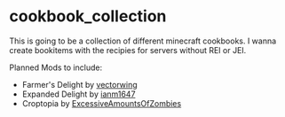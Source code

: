 # cookbook_collection
This is going to be a collection of different minecraft cookbooks. I wanna create bookitems with the recipies for servers without REI or JEI.

Planned Mods to include:
- Farmer's Delight by [vectorwing](https://github.com/vectorwing/FarmersDelight)
- Expanded Delight by [ianm1647](https://github.com/ianm1647/expandeddelight)
- Croptopia by [ExcessiveAmountsOfZombies](https://github.com/ExcessiveAmountsOfZombies/Croptopia)
